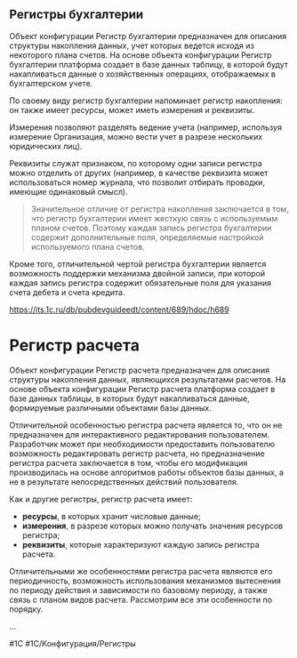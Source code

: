 
## Регистры бухгалтерии

Объект конфигурации Регистр бухгалтерии предназначен для описания структуры накопления данных, учет которых ведется исходя из некоторого плана счетов. На основе объекта конфигурации Регистр бухгалтерии платформа создает в базе данных таблицу, в которой будут накапливаться данные о хозяйственных операциях, отображаемых в бухгалтерском учете.

По своему виду регистр бухгалтерии напоминает регистр накопления: он также имеет ресурсы, может иметь измерения и реквизиты.

Измерения позволяют разделять ведение учета (например, используя измерение Организация, можно вести учет в разрезе нескольких юридических лиц).

Реквизиты служат признаком, по которому одни записи регистра можно отделить от других (например, в качестве реквизита может использоваться номер журнала, что позволит отбирать проводки, имеющие одинаковый смысл).

> Значительное отличие от регистра накопления заключается в том, что регистр бухгалтерии имеет жесткую связь с используемым планом счетов. Поэтому каждая запись регистра бухгалтерии содержит дополнительные поля, определяемые настройкой используемого плана счетов.

Кроме того, отличительной чертой регистра бухгалтерии является возможность поддержки механизма двойной записи, при которой каждая запись регистра содержит обязательные поля для указания счета дебета и счета кредита.

https://its.1c.ru/db/pubdevguideedt/content/689/hdoc/h689

# Регистр расчета

Объект конфигурации Регистр расчета предназначен для описания структуры накопления данных, являющихся результатами расчетов. На основе объекта конфигурации Регистр расчета платформа создает в базе данных таблицы, в которых будут накапливаться данные, формируемые различными объектами базы данных.

Отличительной особенностью регистра расчета является то, что он не предназначен для интерактивного редактирования пользователем. Разработчик может при необходимости предоставить пользователю возможность редактировать регистр расчета, но предназначение регистра расчета заключается в том, чтобы его модификация производилась на основе алгоритмов работы объектов базы данных, а не в результате непосредственных действий пользователя.

Как и другие регистры, регистр расчета имеет:

- **ресурсы**, в которых хранит числовые данные;
- **измерения**, в разрезе которых можно получать значения ресурсов регистра;
- **реквизиты**, которые характеризуют каждую запись регистра расчета.

Отличительными же особенностями регистра расчета являются его периодичность, возможность использования механизмов вытеснения по периоду действия и зависимости по базовому периоду, а также связь с планом видов расчета. Рассмотрим все эти особенности по порядку.

...

#1С #1С/Конфигурация/Регистры
